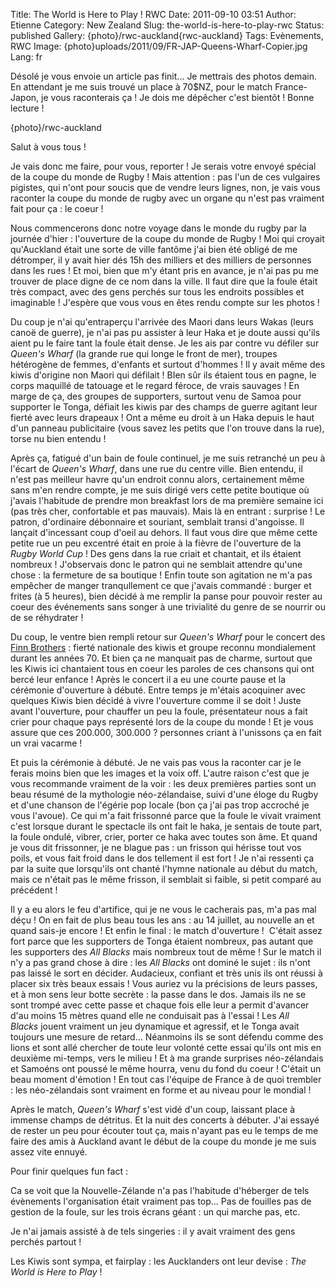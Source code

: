 Title: The World is Here to Play ! RWC
Date: 2011-09-10 03:51
Author: Etienne
Category: New Zealand
Slug: the-world-is-here-to-play-rwc
Status: published
Gallery: {photo}/rwc-auckland{rwc-auckland}
Tags: Evènements, RWC
Image: {photo}uploads/2011/09/FR-JAP-Queens-Wharf-Copier.jpg
Lang: fr

Désolé je vous envoie un article pas finit... Je mettrais des photos
demain. En attendant je me suis trouvé un place à 70\$NZ, pour le match
France-Japon, je vous raconterais ça ! Je dois me dépêcher c'est bientôt
! Bonne lecture !

{photo}/rwc-auckland

Salut à vous tous !

Je vais donc me faire, pour vous, reporter ! Je serais votre envoyé
spécial de la coupe du monde de Rugby ! Mais attention : pas l'un de ces
vulgaires pigistes, qui n'ont pour soucis que de vendre leurs lignes,
non, je vais vous raconter la coupe du monde de rugby avec un organe qu
n'est pas vraiment fait pour ça : le coeur !

Nous commencerons donc notre voyage dans le monde du rugby par la
journée d'hier : l'ouverture de la coupe du monde de Rugby ! Moi qui
croyait qu'Auckland était une sorte de ville fantôme j'ai bien été
obligé de me détromper, il y avait hier dés 15h des milliers et des
milliers de personnes dans les rues ! Et moi, bien que m'y étant pris en
avance, je n'ai pas pu me trouver de place digne de ce nom dans la
ville. Il faut dire que la foule était très compact, avec des gens
perchés sur tous les endroits possibles et imaginable ! J'espère que
vous vous en êtes rendu compte sur les photos !

Du coup je n'ai qu'entraperçu l'arrivée des Maori dans leurs Wakas
(leurs canoë de guerre), je n'ai pas pu assister à leur Haka et je doute
aussi qu'ils aient pu le faire tant la foule était dense. Je les ais par
contre vu défiler sur *Queen's Wharf* (la grande rue qui longe le front
de mer), troupes hétérogène de femmes, d'enfants et surtout d'hommes !
Il y avait même des kiwis d'origine non Maori qui défilait ! BIen sûr
ils étaient tous en pagne, le corps maquillé de tatouage et le regard
féroce, de vrais sauvages ! En marge de ça, des groupes de supporters,
surtout venu de Samoa pour supporter le Tonga, défiait les kiwis par des
champs de guerre agitant leur fierté avec leurs drapeaux ! Ont a même eu
droit à un Haka depuis le haut d'un panneau publicitaire (vous savez les
petits que l'on trouve dans la rue), torse nu bien entendu !

Après ça, fatigué d'un bain de foule continuel, je me suis retranché un
peu à l'écart de *Queen's Wharf*, dans une rue du centre ville. Bien
entendu, il n'est pas meilleur havre qu'un endroit connu alors,
certainement même sans m'en rendre compte, je me suis dirigé vers cette
petite boutique où j'avais l'habitude de prendre mon breakfast lors de
ma première semaine ici (pas très cher, confortable et pas mauvais).
Mais là en entrant : surprise ! Le patron, d'ordinaire débonnaire et
souriant, semblait transi d'angoisse. Il lançait d'incessant coup d'oeil
au dehors. Il faut vous dire que même cette petite rue un peu excentré
était en proie à la fièvre de l'ouverture de la *Rugby World Cup* ! Des
gens dans la rue criait et chantait, et ils étaient nombreux !
J'observais donc le patron qui ne semblait attendre qu'une chose : la
fermeture de sa boutique ! Enfin toute son agitation ne m'a pas empêcher
de manger tranqullement ce que j'avais commandé : burger et frites (à 5
heures), bien décidé à me remplir la panse pour pouvoir rester au coeur
des événements sans songer à une trivialité du genre de se nourrir ou de
se réhydrater !

Du coup, le ventre bien rempli retour sur *Queen's Wharf* pour le
concert des <span style="text-decoration: underline;">Finn
Brothers</span> : fierté nationale des kiwis et groupe reconnu
mondialement durant les années 70. Et bien ça ne manquait pas de charme,
surtout que les Kiwis ici chantaient tous en coeur les paroles de ces
chansons qui ont bercé leur enfance ! Après le concert il a eu une
courte pause et la cérémonie d'ouverture à débuté. Entre temps je
m'étais acoquiner avec quelques Kiwis bien décidé à vivre l'ouverture
comme il se doit ! Juste avant l'ouverture, pour chauffer un peu la
foule, présentateur nous a fait crier pour chaque pays représenté lors
de la coupe du monde ! Et je vous assure que ces 200.000, 300.000 ?
personnes criant à l'unissons ça en fait un vrai vacarme !

Et puis la cérémonie à débuté. Je ne vais pas vous la raconter car je le
ferais moins bien que les images et la voix off. L'autre raison c'est
que je vous recommande vraiment de la voir : les deux premières parties
sont un beau résumé de la mythologie néo-zélandaise, suivi d'une éloge
du Rugby et d'une chanson de l'égérie pop locale (bon ça j'ai pas trop
accroché je vous l'avoue). Ce qui m'a fait frissonné parce que la foule
le vivait vraiment c'est lorsque durant le spectacle ils ont fait le
haka, je sentais de toute part, la foule ondulé, vibrer, crier, porter
ce haka avec toutes son âme. Et quand je vous dit frissonner, je ne
blague pas : un frisson qui hérisse tout vos poils, et vous fait froid
dans le dos tellement il est fort ! Je n'ai ressenti ça par la suite que
lorsqu'ils ont chanté l'hymne nationale au début du match, mais ce
n'était pas le même frisson, il semblait si faible, si petit comparé au
précédent !

Il y a eu alors le feu d'artifice, qui je ne vous le cacherais pas, m'a
pas mal déçu ! On en fait de plus beau tous les ans : au 14 juillet, au
nouvelle an et quand sais-je encore ! Et enfin le final : le match
d'ouverture !  C'était assez fort parce que les supporters de Tonga
étaient nombreux, pas autant que les supporters des *All Blacks* mais
nombreux tout de même ! Sur le match il n'y a pas grand chose à dire :
les *All Blacks* ont dominé le sujet : ils n'ont pas laissé le sort en
décider. Audacieux, confiant et très unis ils ont réussi à placer six
très beaux essais ! Vous auriez vu la précisions de leurs passes, et à
mon sens leur botte secrète : la passe dans le dos. Jamais ils ne se
sont trompé avec cette passe et chaque fois elle leur a permit d'avancer
d'au moins 15 mètres quand elle ne conduisait pas à l'essai ! Les *All
Blacks* jouent vraiment un jeu dynamique et agressif, et le Tonga avait
toujours une mesure de retard... Néanmoins ils se sont défendu comme des
lions et sont allé chercher de toute leur volonté cette essai qu'ils ont
mis en deuxième mi-temps, vers le milieu ! Et à ma grande surprises
néo-zélandais et Samoéns ont poussé le même hourra, venu du fond du
coeur ! C'était un beau moment d'émotion ! En tout cas l'équipe de
France à de quoi trembler : les néo-zélandais sont vraiment en forme et
au niveau pour le mondial !

Après le match, *Queen's Wharf* s'est vidé d'un coup, laissant place à
immense champs de détritus. Et la nuit des concerts à débuter. J'ai
essayé de rester un peu pour écouter tout ça, mais n'ayant pas eu le
temps de me faire des amis à Auckland avant le début de la coupe du
monde je me suis assez vite ennuyé.

Pour finir quelques fun fact :

Ca se voit que la Nouvelle-Zélande n'a pas l'habitude d'héberger de tels
évènements l'organisation était vraiment pas top... Pas de fouilles pas
de gestion de la foule, sur les trois écrans géant : un qui marche pas,
etc.

Je n'ai jamais assisté à de tels singeries : il y avait vraiment des
gens perchés partout !

Les Kiwis sont sympa, et fairplay : les Aucklanders ont leur devise :
*The World is Here to Play* !
